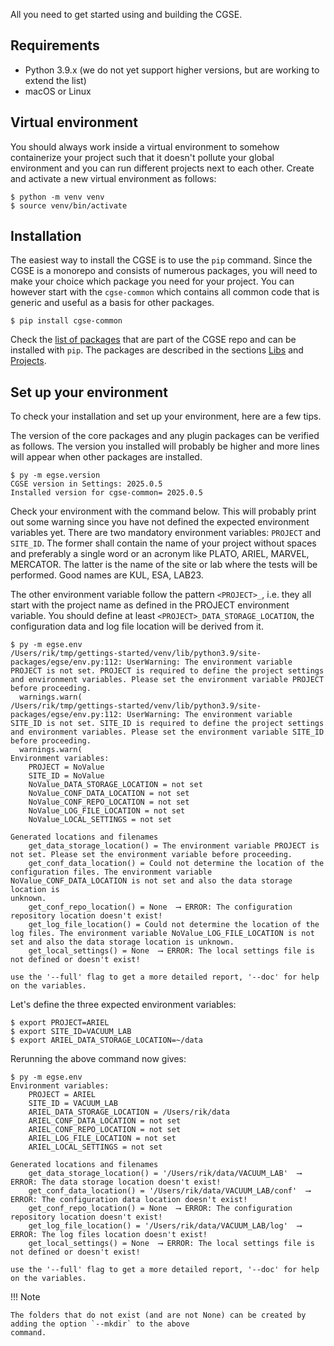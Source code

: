 All you need to get started using and building the CGSE.

## Requirements

- Python 3.9.x (we do not yet support higher versions, but are working to extend the list)
- macOS or Linux

## Virtual environment

You should always work inside a virtual environment to somehow containerize your project such that it doesn't 
pollute your global environment and you can run different projects next to each other. Create and activate a new 
virtual environment as follows:

```shell
$ python -m venv venv
$ source venv/bin/activate
```

## Installation

The easiest way to install the CGSE is to use the `pip` command. Since the CGSE is a monorepo and consists of 
numerous packages, you will need to make your choice which package you need for your project. You can however start 
with the `cgse-common` which contains all common code that is generic and useful as a basis for other packages.

```shell
$ pip install cgse-common
```

Check the [list of packages](./package_list.md) that are part of the CGSE repo and can be installed with `pip`. The 
packages are described in the sections [Libs](./libs/index.md) and [Projects](./projects/index.md).

## Set up your environment

To check your installation and set up your environment, here are a few tips.

The version of the core packages and any plugin packages can be verified as follows. The version you installed will 
probably be higher and more lines will appear when other packages are installed.

```shell
$ py -m egse.version
CGSE version in Settings: 2025.0.5
Installed version for cgse-common= 2025.0.5
```

Check your environment with the command below. This will probably print out some warning since you have not defined 
the expected environment variables yet. There are two mandatory environment variables: `PROJECT` and `SITE_ID`. The 
former shall contain the name of your project without spaces and preferably a single word or an acronym like PLATO, 
ARIEL, MARVEL, MERCATOR. The latter is the name of the site or lab where the tests will be performed. Good names are 
KUL, ESA, LAB23.

The other environment variable follow the pattern `<PROJECT>_`, i.e. they all start with the project name as defined 
in the PROJECT environment variable. You should define at least `<PROJECT>_DATA_STORAGE_LOCATION`, the configuration 
data and log file location will be derived from it. 

```
$ py -m egse.env
/Users/rik/tmp/gettings-started/venv/lib/python3.9/site-packages/egse/env.py:112: UserWarning: The environment variable PROJECT is not set. PROJECT is required to define the project settings and environment variables. Please set the environment variable PROJECT before proceeding.
  warnings.warn(
/Users/rik/tmp/gettings-started/venv/lib/python3.9/site-packages/egse/env.py:112: UserWarning: The environment variable SITE_ID is not set. SITE_ID is required to define the project settings and environment variables. Please set the environment variable SITE_ID before proceeding.
  warnings.warn(
Environment variables:
    PROJECT = NoValue
    SITE_ID = NoValue
    NoValue_DATA_STORAGE_LOCATION = not set
    NoValue_CONF_DATA_LOCATION = not set
    NoValue_CONF_REPO_LOCATION = not set
    NoValue_LOG_FILE_LOCATION = not set
    NoValue_LOCAL_SETTINGS = not set

Generated locations and filenames
    get_data_storage_location() = The environment variable PROJECT is not set. Please set the environment variable before proceeding.
    get_conf_data_location() = Could not determine the location of the configuration files. The environment variable NoValue_CONF_DATA_LOCATION is not set and also the data storage location is
unknown.
    get_conf_repo_location() = None  ⟶ ERROR: The configuration repository location doesn't exist!
    get_log_file_location() = Could not determine the location of the log files. The environment variable NoValue_LOG_FILE_LOCATION is not set and also the data storage location is unknown.
    get_local_settings() = None  ⟶ ERROR: The local settings file is not defined or doesn't exist!

use the '--full' flag to get a more detailed report, '--doc' for help on the variables.
```

Let's define the three expected environment variables:

```shell
$ export PROJECT=ARIEL
$ export SITE_ID=VACUUM_LAB
$ export ARIEL_DATA_STORAGE_LOCATION=~/data
```

Rerunning the above command now gives:

```
$ py -m egse.env
Environment variables:
    PROJECT = ARIEL
    SITE_ID = VACUUM_LAB
    ARIEL_DATA_STORAGE_LOCATION = /Users/rik/data
    ARIEL_CONF_DATA_LOCATION = not set
    ARIEL_CONF_REPO_LOCATION = not set
    ARIEL_LOG_FILE_LOCATION = not set
    ARIEL_LOCAL_SETTINGS = not set

Generated locations and filenames
    get_data_storage_location() = '/Users/rik/data/VACUUM_LAB'  ⟶ ERROR: The data storage location doesn't exist!
    get_conf_data_location() = '/Users/rik/data/VACUUM_LAB/conf'  ⟶ ERROR: The configuration data location doesn't exist!
    get_conf_repo_location() = None  ⟶ ERROR: The configuration repository location doesn't exist!
    get_log_file_location() = '/Users/rik/data/VACUUM_LAB/log'  ⟶ ERROR: The log files location doesn't exist!
    get_local_settings() = None  ⟶ ERROR: The local settings file is not defined or doesn't exist!

use the '--full' flag to get a more detailed report, '--doc' for help on the variables.
```

!!! Note

    The folders that do not exist (and are not None) can be created by adding the option `--mkdir` to the above 
    command.
